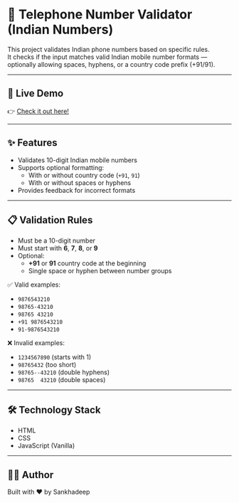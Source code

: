 # 📱 Telephone Number Validator (Indian Numbers)

This project validates Indian phone numbers based on specific rules.  
It checks if the input matches valid Indian mobile number formats — optionally allowing spaces, hyphens, or a country code prefix (+91/91).

---

## 🚀 Live Demo

👉 [Check it out here!](https://sankhadeep02.github.io/Web-development/Telephone-Number-Validator/)  

---

## ✨ Features

- Validates 10-digit Indian mobile numbers
- Supports optional formatting:
  - With or without country code (`+91`, `91`)
  - With or without spaces or hyphens
- Provides feedback for incorrect formats

---

## 📋 Validation Rules

- Must be a 10-digit number
- Must start with **6**, **7**, **8**, or **9**
- Optional:
  - **+91** or **91** country code at the beginning
  - Single space or hyphen between number groups

✅ Valid examples:
- `9876543210`
- `98765-43210`
- `98765 43210`
- `+91 9876543210`
- `91-9876543210`

❌ Invalid examples:
- `1234567890` (starts with 1)
- `98765432` (too short)
- `98765--43210` (double hyphens)
- `98765  43210` (double spaces)

---

## 🛠️ Technology Stack

- HTML
- CSS
- JavaScript (Vanilla)

---

## 🧑‍💻 Author

Built with ❤️ by Sankhadeep 
